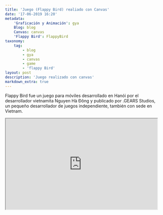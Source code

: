 ```yaml
---
title: 'Juego (Flappy Bird) realiado con Canvas'
date: '17-06-2019 16:20'
metadata:
    'Graficación y Animación': gya
    Blog: blog
    Canvas: canvas
    'Flappy Bird': FlappyBird
taxonomy:
    tag:
        - blog
        - gya
        - canvas
        - game
        - 'flappy Bird'
layout: post
description: 'Juego realizado con canvas'
markdown_extra: true
---
```


Flappy Bird fue un juego para móviles desarrollado en Hanói por el desarrollador vietnamita Nguyen Hà Đông y publicado por .GEARS Studios, un pequeño desarrollador de juegos independiente, también con sede en Vietnam.

<center><div>
    <iframe src="https://grav.claudiacaicedo.com/es/blog/juevo-canvas/juego.html" height="300" width="500"></iframe>
</div></center>